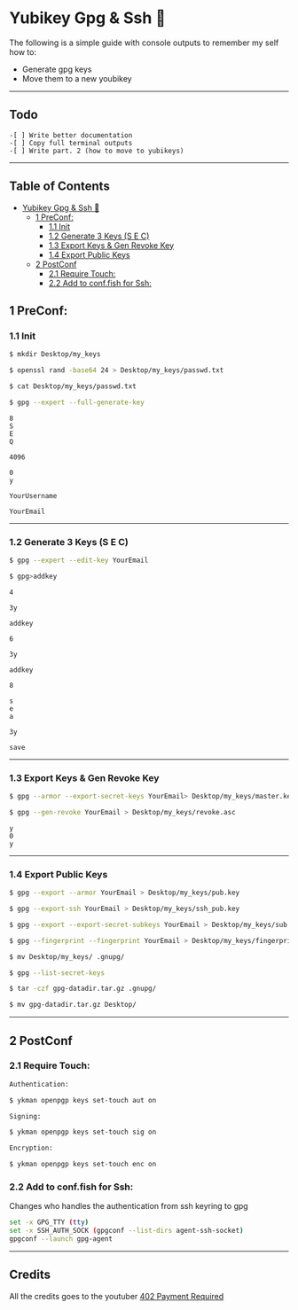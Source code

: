 # Yubikey Gpg & Ssh 🔑

The following is a simple guide with console outputs to remember my self how to:
- Generate gpg keys
- Move them to a new youbikey 
---

## Todo

```
-[ ] Write better documentation
-[ ] Copy full terminal outputs
-[ ] Write part. 2 (how to move to yubikeys)
```
---

## Table of Contents

* [Yubikey Gpg &amp; Ssh <g-emoji class="g-emoji" alias="key" fallback-src="https://github.githubassets.com/images/icons/emoji/unicode/1f511.png">🔑</g-emoji>](#yubikey-gpg--ssh-)
   * [1 PreConf:](#1-preconf)
      * [1.1 Init](#11-init)
      * [1.2 Generate 3 Keys (S E C)](#12-generate-3-keys-s-e-c)
      * [1.3 Export Keys &amp; Gen Revoke Key](#13-export-keys--gen-revoke-key)
      * [1.4 Export Public Keys](#14-export-public-keys)
   * [2 PostConf](#2-postconf)
      * [2.1 Require Touch:](#21-require-touch)
      * [2.2 Add to conf.fish for Ssh:](#22-add-to-conffish-for-ssh)

## 1 PreConf:

### 1.1 Init

```bash
$ mkdir Desktop/my_keys

$ openssl rand -base64 24 > Desktop/my_keys/passwd.txt

$ cat Desktop/my_keys/passwd.txt

$ gpg --expert --full-generate-key
```

```input
8
S
E
Q

4096

0
y

YourUsername

YourEmail
```

---

### 1.2 Generate 3 Keys (S E C)

```bash
$ gpg --expert --edit-key YourEmail

$ gpg>addkey
```

```input
4

3y

addkey

6

3y

addkey 

8

s
e
a

3y

save
```

---

### 1.3 Export Keys & Gen Revoke Key

```bash
$ gpg --armor --export-secret-keys YourEmail> Desktop/my_keys/master.key

$ gpg --gen-revoke YourEmail > Desktop/my_keys/revoke.asc
```

```input
y
0
y
```

---

### 1.4 Export Public Keys

```bash
$ gpg --export --armor YourEmail > Desktop/my_keys/pub.key

$ gpg --export-ssh YourEmail > Desktop/my_keys/ssh_pub.key

$ gpg --export --export-secret-subkeys YourEmail > Desktop/my_keys/sub.key

$ gpg --fingerprint --fingerprint YourEmail > Desktop/my_keys/fingerprint.txt
```

```bash
$ mv Desktop/my_keys/ .gnupg/

$ gpg --list-secret-keys

$ tar -czf gpg-datadir.tar.gz .gnupg/

$ mv gpg-datadir.tar.gz Desktop/
```

---

## 2 PostConf

### 2.1 Require Touch:

```bash
Authentication:

$ ykman openpgp keys set-touch aut on

Signing:

$ ykman openpgp keys set-touch sig on

Encryption:

$ ykman openpgp keys set-touch enc on
```

### 2.2 Add to conf.fish for Ssh:

Changes who handles the authentication from ssh keyring to gpg

``` bash
set -x GPG_TTY (tty)
set -x SSH_AUTH_SOCK (gpgconf --list-dirs agent-ssh-socket)
gpgconf --launch gpg-agent
```

















---
## Credits
All the credits goes to the youtuber [402 Payment Required](https://www.youtube.com/channel/UC_62FowZPxGB6ysv4mcj20A)

